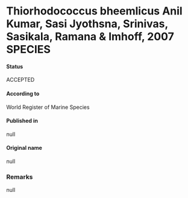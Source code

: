 Thiorhodococcus bheemlicus Anil Kumar, Sasi Jyothsna, Srinivas, Sasikala, Ramana & Imhoff, 2007 SPECIES
=======

#### Status
ACCEPTED

#### According to
World Register of Marine Species

#### Published in
null

#### Original name
null

### Remarks
null